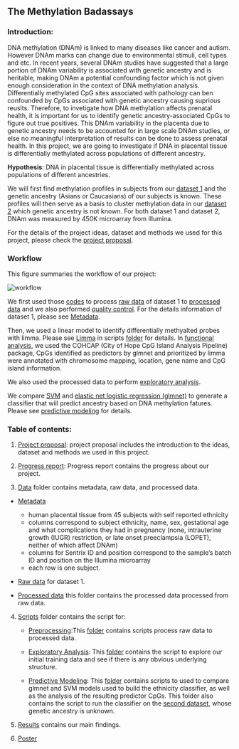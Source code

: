 ## The Methylation Badassays

### Introduction:

DNA methylation (DNAm) is linked to many diseases like cancer and autism. However DNAm marks can change due to environmental stimuli, cell types and etc. In recent years, several DNAm studies have suggested that a large portion of DNAm variability is associated with genetic ancestry and is heritable, making DNAm a potential confounding factor which is not given enough consideration in the context of DNA methylation analysis. Differentially methylated CpG sites associated with pathology can ben confounded by CpGs associated with genetic ancestry causing suprious reuslts. Therefore, to invetigate how DNA methylation affects prenatal health, it is important for us to identify genetic ancestry-associated CpGs to figure out true positives. This DNAm variability in the placenta due to genetic ancestry needs to be accounted for in large scale DNAm studies, or else no meaningful interpretation of results can be done to assess prenatal health. In this project, we are going to investigate if DNA in placental tissue is differentially methylated across populations of different ancestry. 

**Hypothesis**: DNA in placental tissue is differentially methylated across populations of different ancestries.

We will first find methylation profiles in subjects from our [dataset 1](https://github.com/STAT540-UBC/team_Methylation-Badassays/tree/master/Data/Raw%20Data) and the genetic ancestry (Asians or Caucasians) of our subjects is known. These profiles will then serve as a basis to cluster methylation data in our [dataset 2](https://www.ncbi.nlm.nih.gov/geo/query/acc.cgi?acc=GSE69502) which genetic ancestry is not known. For both dataset 1 and dataset 2, DNAm was measured by 450K microarray from Illumina.

For the details of the project ideas, dataset and methods we used for this project, please check the [project proposal](https://github.com/STAT540-UBC/team_Methylation-Badassays/blob/master/project_proposal.md). 

### Workflow

This figure summaries the workflow of our project:

![workflow](https://cloud.githubusercontent.com/assets/24922214/24690299/deb7dc8c-1980-11e7-9554-ec0ca92f4038.png)


We first used those [codes](https://github.com/STAT540-UBC/team_Methylation-Badassays/blob/master/Scripts/Preprocessing/PreprocessQC.md) to process [raw data](https://github.com/STAT540-UBC/team_Methylation-Badassays/tree/master/Data/Raw%20Data) of dataset 1 to [processed data](https://github.com/STAT540-UBC/team_Methylation-Badassays/tree/master/Data/Processed%20Data) and we also performed [quality control](https://github.com/STAT540-UBC/team_Methylation-Badassays/blob/master/Scripts/Preprocessing/PreprocessQC.md). For the details information of dataset 1, please see [Metadata](https://github.com/STAT540-UBC/team_Methylation-Badassays/blob/master/Data/Raw%20Data/samplesheet.csv).

Then, we used a linear model to identify differentially methyalted probes with limma. Please see [Limma](https://github.com/STAT540-UBC/team_Methylation-Badassays/blob/master/Scripts/Limma/Limma.md) in scripts [folder](https://github.com/STAT540-UBC/team_Methylation-Badassays/tree/master/Scripts) for details. In [functional analysis](https://github.com/STAT540-UBC/team_Methylation-Badassays/blob/master/Scripts/FunctionalAnalysis/FunctionalAnalysis.md), we used the COHCAP (City of Hope CpG Island Analysis Pipeline) package, CpGs identified as predictors by glmnet and prioritized by limma were annotated with chromosome mapping, location, gene name and CpG island information.

We also used the processed data to perform [exploratory analysis](https://github.com/STAT540-UBC/team_Methylation-Badassays/blob/master/Scripts/ExploratoryAnalysis/Exploratory.md).

We compare [SVM](http://ca.wiley.com/WileyCDA/WileyTitle/productCd-0471030031.html) and [elastic net logistic regression (glmnet)](https://genomebiology.biomedcentral.com/articles/10.1186/gb-2013-14-10-r115) to generate a classifier that will predict ancestry based on DNA methylation fatures. Please see [predictive modeling](https://github.com/STAT540-UBC/team_Methylation-Badassays/blob/master/Scripts/PredictiveModeling/PredictiveModeling.Rmd) for details.


### Table of contents:

1. [Project proposal](https://github.com/STAT540-UBC/team_Methylation-Badassays/blob/master/project_proposal.md): project proposal includes the introduction to the ideas, dataset and methods we used in this project.

2. [Progress report](https://github.com/STAT540-UBC/team_Methylation-Badassays/blob/master/progress_report.md): Progress report contains the progress about our project.

3. [Data](https://github.com/STAT540-UBC/team_Methylation-Badassays/tree/master/Data) folder contains metadata, raw data, and processed data.

* [Metadata](https://github.com/STAT540-UBC/team_Methylation-Badassays/blob/master/Data/Raw%20Data/samplesheet.csv)
  + human placental tissue from 45 subjects with self reported ethnicity
  + columns correspond to subject ethnicity, name, sex, gestational age and what complications they had in pregnancy (none, intrauterine growth (IUGR) restriction, or late onset preeclampsia (LOPET), neither of which affect DNAm)
  + columns for Sentrix ID and position correspond to the sample’s batch ID and position on the Illumina microarray 
  + each row is one subject.
  
* [Raw data](https://github.com/STAT540-UBC/team_Methylation-Badassays/tree/master/Data/Raw%20Data) for dataset 1.

* [Processed data](https://github.com/STAT540-UBC/team_Methylation-Badassays/tree/master/Data/Processed%20Data) this folder contains the processed data processed from raw data.

4. [Scripts](https://github.com/STAT540-UBC/team_Methylation-Badassays/tree/master/Scripts) folder contains the script for:
    * [Preprocessing](https://github.com/STAT540-UBC/team_Methylation-Badassays/blob/master/Scripts/Preprocessing/PreprocessQC.md):This [folder](https://github.com/STAT540-UBC/team_Methylation-Badassays/tree/master/Scripts/Preprocessing) contains scripts process raw data to processed data.
    
    * [Exploratory Analysis](https://github.com/STAT540-UBC/team_Methylation-Badassays/blob/master/Scripts/ExploratoryAnalysis/Exploratory.md): This [folder](https://github.com/STAT540-UBC/team_Methylation-Badassays/tree/master/Scripts/ExploratoryAnalysis) contains the script to explore our initial training data and see if there is any obvious underlying structure. 
    
    * [Predictive Modeling](https://github.com/STAT540-UBC/team_Methylation-Badassays/blob/master/Scripts/PredictiveModeling/PredictiveModeling.md): This [folder](https://github.com/STAT540-UBC/team_Methylation-Badassays/tree/master/Scripts/PredictiveModeling) contains scripts to used to compare glmnet and SVM models used to build the ethnicity classifier, as well as the analysis of the resulting predictor CpGs. This folder also contains the script to run the classifier on the [second dataset](https://epigeneticsandchromatin.biomedcentral.com/articles/10.1186/s13072-016-0054-8), whose genetic ancestry is unknown.

5. [Results](https://github.com/STAT540-UBC/team_Methylation-Badassays/tree/master/results) contains our main findings. 

6. [Poster](https://github.com/STAT540-UBC/team_Methylation-Badassays/blob/master/poster.pdf)